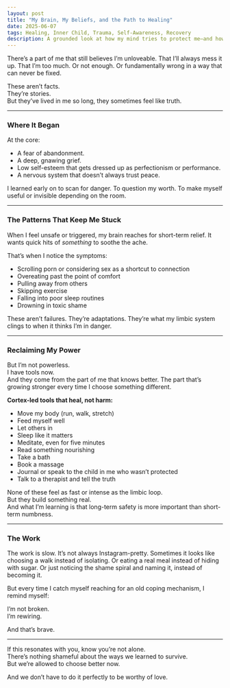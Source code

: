 ```yaml
---
layout: post
title: "My Brain, My Beliefs, and the Path to Healing"
date: 2025-06-07
tags: Healing, Inner Child, Trauma, Self-Awareness, Recovery
description: A grounded look at how my mind tries to protect me—and how I’m learning to meet it with love instead of shame.
---
```


There’s a part of me that still believes I’m unloveable. That I’ll always mess it up. That I’m too much. Or not enough. Or fundamentally wrong in a way that can never be fixed.

These aren’t facts.  
They’re stories.  
But they’ve lived in me so long, they sometimes feel like truth.

---

### Where It Began

At the core:  
- A fear of abandonment.  
- A deep, gnawing grief.  
- Low self-esteem that gets dressed up as perfectionism or performance.  
- A nervous system that doesn’t always trust peace.

I learned early on to scan for danger. To question my worth. To make myself useful or invisible depending on the room.

---

### The Patterns That Keep Me Stuck

When I feel unsafe or triggered, my brain reaches for short-term relief. It wants quick hits of *something* to soothe the ache.

That’s when I notice the symptoms:
- Scrolling porn or considering sex as a shortcut to connection  
- Overeating past the point of comfort  
- Pulling away from others  
- Skipping exercise  
- Falling into poor sleep routines  
- Drowning in toxic shame

These aren’t failures. They’re adaptations. They’re what my limbic system clings to when it thinks I’m in danger.

---

### Reclaiming My Power

But I’m not powerless.  
I have tools now.  
And they come from the part of me that knows better. The part that’s growing stronger every time I choose something different.

**Cortex-led tools that heal, not harm:**
- Move my body (run, walk, stretch)  
- Feed myself well  
- Let others in  
- Sleep like it matters  
- Meditate, even for five minutes  
- Read something nourishing  
- Take a bath  
- Book a massage  
- Journal or speak to the child in me who wasn’t protected  
- Talk to a therapist and tell the truth

None of these feel as fast or intense as the limbic loop.  
But they build something real.  
And what I’m learning is that long-term safety is more important than short-term numbness.

---

### The Work

The work is slow. It’s not always Instagram-pretty. Sometimes it looks like choosing a walk instead of isolating. Or eating a real meal instead of hiding with sugar. Or just noticing the shame spiral and naming it, instead of becoming it.

But every time I catch myself reaching for an old coping mechanism, I remind myself:

I’m not broken.  
I’m rewiring.

And that’s brave.

---

If this resonates with you, know you’re not alone.  
There’s nothing shameful about the ways we learned to survive.  
But we’re allowed to choose better now.

And we don’t have to do it perfectly to be worthy of love.
